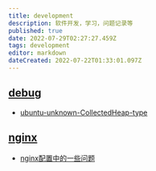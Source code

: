 ```yaml
---
title: development
description: 软件开发，学习，问题记录等
published: true
date: 2022-07-29T02:27:27.459Z
tags: development
editor: markdown
dateCreated: 2022-07-22T01:33:01.097Z
---
```


## [debug](/development/debug)

- [ubuntu-unknown-CollectedHeap-type](/development/debug/ubuntu-unknown-CollectedHeap-type)

##  [nginx](/development/nginx)

- [nginx配置中的一些问题](/development/nginx/config)